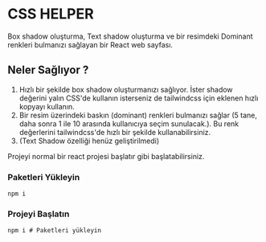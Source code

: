 # CSS HELPER

Box shadow oluşturma, Text shadow oluşturma ve bir resimdeki Dominant renkleri bulmanızı sağlayan bir React web sayfası.

## Neler Sağlıyor ?
1. Hızlı bir şekilde box shadow oluşturmanızı sağlıyor. İster shadow değerini yalın CSS'de kullanın isterseniz de tailwindcss için eklenen hızlı kopyayı kullanın.
2. Bir resim üzerindeki baskın (dominant) renkleri bulmanızı sağlar (5 tane, daha sonra 1 ile 10 arasında kullanıcıya seçim sunulacak.). Bu renk değerlerini tailwindcss'de hızlı bir şekilde kullanabilirsiniz.
3. (Text Shadow özelliği henüz geliştirilmedi) 


Projeyi normal bir react projesi başlatır gibi başlatabilirsiniz.


### Paketleri Yükleyin
``npm i``


### Projeyi Başlatın
``npm i # Paketleri yükleyin``